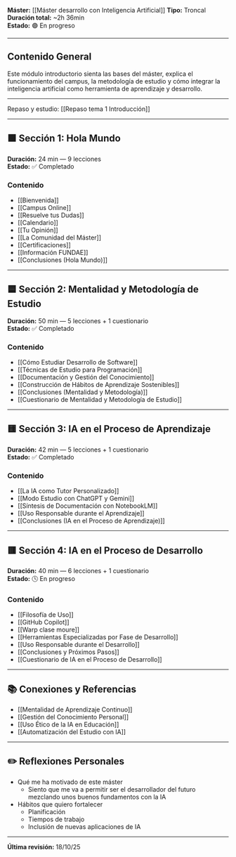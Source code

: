 **Máster:** [[Máster desarrollo con  Inteligencia Artificial]]
**Tipo:** Troncal  
**Duración total:** ~2h 36min  
**Estado:** 🟣 En progreso

---

## Contenido General
Este módulo introductorio sienta las bases del máster, explica el funcionamiento del campus, la metodología de estudio y cómo integrar la inteligencia artificial como herramienta de aprendizaje y desarrollo. 

---
Repaso y estudio: [[Repaso tema 1 Introducción]]

---

## 🟩 Sección 1: Hola Mundo
**Duración:** 24 min — 9 lecciones  
**Estado:** ✅ Completado  

### Contenido
- [[Bienvenida]]
- [[Campus Online]]
- [[Resuelve tus Dudas]]
- [[Calendario]]
- [[Tu Opinión]]
- [[La Comunidad del Máster]]
- [[Certificaciones]]
- [[Información FUNDAE]]
- [[Conclusiones (Hola Mundo)]]

---

## 🟦 Sección 2: Mentalidad y Metodología de Estudio
**Duración:** 50 min — 5 lecciones + 1 cuestionario  
**Estado:** ✅ Completado  

### Contenido
- [[Cómo Estudiar Desarrollo de Software]]
- [[Técnicas de Estudio para Programación]]
- [[Documentación y Gestión del Conocimiento]]
- [[Construcción de Hábitos de Aprendizaje Sostenibles]]
- [[Conclusiones (Mentalidad y Metodología)]]
- [[Cuestionario de Mentalidad y Metodología de Estudio]]

---

## 🟨 Sección 3: IA en el Proceso de Aprendizaje
**Duración:** 42 min — 5 lecciones + 1 cuestionario  
**Estado:** ✅ Completado  

### Contenido
- [[La IA como Tutor Personalizado]]
- [[Modo Estudio con ChatGPT y Gemini]]
- [[Síntesis de Documentación con NotebookLM]]
- [[Uso Responsable durante el Aprendizaje]]
- [[Conclusiones (IA en el Proceso de Aprendizaje)]]

---

## 🟥 Sección 4: IA en el Proceso de Desarrollo
**Duración:** 40 min — 6 lecciones + 1 cuestionario  
**Estado:** 🕓 En progreso  

### Contenido
- [[Filosofía de Uso]]
- [[GitHub Copilot]]
- [[Warp clase moure]]
- [[Herramientas Especializadas por Fase de Desarrollo]]
- [[Uso Responsable durante el Desarrollo]]
- [[Conclusiones y Próximos Pasos]]
- [[Cuestionario de IA en el Proceso de Desarrollo]]

---

## 📚 Conexiones y Referencias
- [[Mentalidad de Aprendizaje Continuo]]
- [[Gestión del Conocimiento Personal]]
- [[Uso Ético de la IA en Educación]]
- [[Automatización del Estudio con IA]]

---

## ✏️ Reflexiones Personales
- Qué me ha motivado de este máster  
	- Siento que me va a permitir ser el desarrollador del futuro mezclando unos buenos fundamentos con la IA  
- Hábitos que quiero fortalecer  
	- Planificación
	- Tiempos de trabajo
	- Inclusión de nuevas aplicaciones de IA

---

**Última revisión:** 18/10/25

